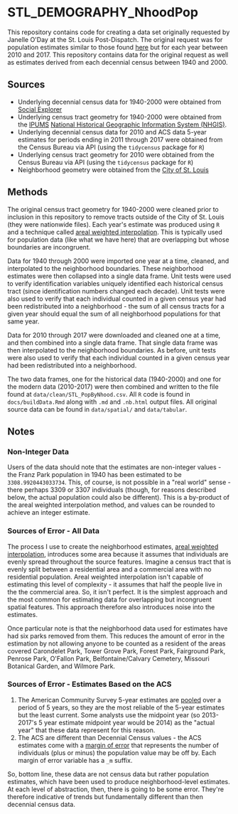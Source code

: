# STL_DEMOGRAPHY_NhoodPop

This repository contains code for creating a data set originally requested by Janelle O'Day at the St. Louis Post-Dispatch. The original request was for population estimates similar to those found [here](https://chris-prener.github.io/dataviz/project/stl-pop-change/) but for each year between 2010 and 2017. This repository contains data for the original request as well as estimates derived from each decennial census between 1940 and 2000. 

## Sources

* Underlying decennial census data for 1940-2000 were obtained from [Social Explorer](http://socialexplorer.com)
* Underlying census tract geometry for 1940-2000 were obtained from the [IPUMS](https://www.ipums.org) [National Historical Geographic Information System (NHGIS)](https://www.nhgis.org).
* Underlying decennial census data for 2010 and ACS data 5-year estimates for periods ending in 2011 through 2017 were obtained from the Census Bureau via API (using the `tidycensus` package for `R`)
* Underlying census tract geometry for 2010 were obtained from the Census Bureau via API (using the `tidycensus` package for `R`)
* Neighborhood geometry were obtained from the [City of St. Louis](https://www.stlouis-mo.gov/data/boundaries/ward-neighborhood-boundaries.cfm)

## Methods
The original census tract geometry for 1940-2000 were cleaned prior to inclusion in this repository to remove tracts outside of the City of St. Louis (they were nationwide files). Each year's estimate was produced using `R` and a technique called [areal weighted interpolation](https://slu-opengis.github.io/areal/articles/areal-weighted-interpolation.html). This is typically used for population data (like what we have here) that are overlapping but whose boundaries are incongruent. 

Data for 1940 through 2000 were imported one year at a time, cleaned, and interpolated to the neighborhood boundaries. These neighborhood estimates were then collapsed into a single data frame. Unit tests were used to verify identification variables uniquely identified each historical census tract (since identification numbers changed each decade). Unit tests were also used to verify that each individual counted in a given census year had been redistributed into a neighborhood - the sum of all census tracts for a given year should equal the sum of all neighborhood populations for that same year.

Data for 2010 through 2017 were downloaded and cleaned one at a time, and then combined into a single data frame. That single data frame was then interpolated to the neighborhood boundaries. As before, unit tests were also used to verify that each individual counted in a given census year had been redistributed into a neighborhood.

The two data frames, one for the historical data (1940-2000) and one for the modern data (2010-2017) were then combined and written to the file found at `data/clean/STL_PopByNhood.csv`. All `R` code is found in `docs/buildData.Rmd` along with `.md` and `.nb.html` output files. All original source data can be found in `data/spatial/` and `data/tabular`.

## Notes

### Non-Integer Data
Users of the data should note that the estimates are non-integer values - the Franz Park population in 1940 has been estimated to be `3308.9920443033734`. This, of course, is not possible in a "real world" sense - there perhaps 3309 or 3307 individuals (though, for reasons described below, the actual population could also be different). This is a by-product of the areal weighted interpolation method, and values can be rounded to achieve an integer estimate.

### Sources of Error - All Data
The process I use to create the neighborhood estimates, [areal weighted interpolation](https://slu-opengis.github.io/areal/articles/areal-weighted-interpolation.html), introduces some area because it assumes that individuals are evenly spread throughout the source features. Imagine a census tract that is evenly split between a residential area and a commercial area with no residential population. Areal weighted interpolation isn't capable of estimating this level of complexity - it assumes that half the people live in the the commercial area. So, it isn't perfect. It is the simplest approach and the most common for estimating data for overlapping but incongruent spatial features. This approach therefore also introduces noise into the estimates.

Once particular note is that the neighborhood data used for estimates have had six parks removed from them. This reduces the amount of error in the estimation by not allowing anyone to be counted as a resident of the areas covered Carondelet Park, Tower Grove Park, Forest Park, Fairground Park, Penrose Park, O'Fallon Park, Belfontaine/Calvary Cemetery, Missouri Botanical Garden, and Wilmore Park.

### Sources of Error - Estimates Based on the ACS
1. The American Community Survey 5-year estimates are [pooled](https://www.census.gov/programs-surveys/acs/guidance/estimates.html) over a period of 5 years, so they are the most reliable of the 5-year estimates but the least current. Some analysts use the midpoint year (so 2013-2017's 5 year estimate midpoint year would be 2014) as the "actual year" that these data represent for this reason. 
2. The ACS are different than Decennial Census values - the ACS estimates come with a [margin of error](https://walkerke.github.io/tidycensus/articles/margins-of-error.html) that represents the number of individuals (plus or minus) the population value may be off by. Each margin of error variable has a `_m` suffix.

So, bottom line, these data are not census data but rather population estimates, which have been used to produce neighborhood-level estimates. At each level of abstraction, then, there is going to be some error. They're therefore indicative of trends but fundamentally different than then decennial census data.

